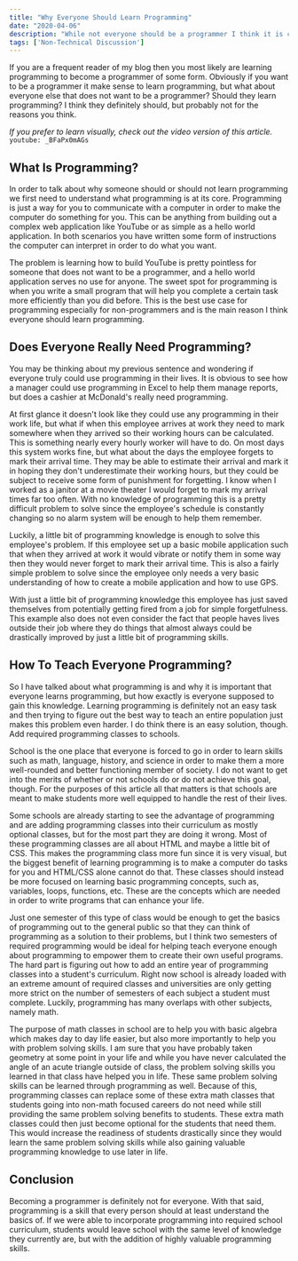 ```yaml
---
title: "Why Everyone Should Learn Programming"
date: "2020-04-06"
description: "While not everyone should be a programmer I think it is crucial that everyone learns at least the basics of programming."
tags: ['Non-Technical Discussion']
---
```


If you are a frequent reader of my blog then you most likely are learning programming to become a programmer of some form. Obviously if you want to be a programmer it make sense to learn programming, but what about everyone else that does not want to be a programmer? Should they learn programming? I think they definitely should, but probably not for the reasons you think.

*If you prefer to learn visually, check out the video version of this article.*
`youtube: _BFaPx0mAGs`

## What Is Programming?

In order to talk about why someone should or should not learn programming we first need to understand what programming is at its core. Programming is just a way for you to communicate with a computer in order to make the computer do something for you. This can be anything from building out a complex web application like YouTube or as simple as a hello world application. In both scenarios you have written some form of instructions the computer can interpret in order to do what you want.

The problem is learning how to build YouTube is pretty pointless for someone that does not want to be a programmer, and a hello world application serves no use for anyone. The sweet spot for programming is when you write a small program that will help you complete a certain task more efficiently than you did before. This is the best use case for programming especially for non-programmers and is the main reason I think everyone should learn programming.

## Does Everyone Really Need Programming?

You may be thinking about my previous sentence and wondering if everyone truly could use programming in their lives. It is obvious to see how a manager could use programming in Excel to help them manage reports, but does a cashier at McDonald's really need programming.

At first glance it doesn't look like they could use any programming in their work life, but what if when this employee arrives at work they need to mark somewhere when they arrived so their working hours can be calculated. This is something nearly every hourly worker will have to do. On most days this system works fine, but what about the days the employee forgets to mark their arrival time. They may be able to estimate their arrival and mark it in hoping they don't underestimate their working hours, but they could be subject to receive some form of punishment for forgetting. I know when I worked as a janitor at a movie theater I would forget to mark my arrival times far too often. With no knowledge of programming this is a pretty difficult problem to solve since the employee's schedule is constantly changing so no alarm system will be enough to help them remember.

Luckily, a little bit of programming knowledge is enough to solve this employee's problem. If this employee set up a basic mobile application such that when they arrived at work it would vibrate or notify them in some way then they would never forget to mark their arrival time. This is also a fairly simple problem to solve since the employee only needs a very basic understanding of how to create a mobile application and how to use GPS.

With just a little bit of programming knowledge this employee has just saved themselves from potentially getting fired from a job for simple forgetfulness. This example also does not even consider the fact that people haves lives outside their job where they do things that almost always could be drastically improved by just a little bit of programming skills.

## How To Teach Everyone Programming?

So I have talked about what programming is and why it is important that everyone learns programming, but how exactly is everyone supposed to gain this knowledge. Learning programming is definitely not an easy task and then trying to figure out the best way to teach an entire population just makes this problem even harder. I do think there is an easy solution, though. Add required programming classes to schools.

School is the one place that everyone is forced to go in order to learn skills such as math, language, history, and science in order to make them a more well-rounded and better functioning member of society. I do not want to get into the merits of whether or not schools do or do not achieve this goal, though. For the purposes of this article all that matters is that schools are meant to make students more well equipped to handle the rest of their lives.

Some schools are already starting to see the advantage of programming and are adding programming classes into their curriculum as mostly optional classes, but for the most part they are doing it wrong. Most of these programming classes are all about HTML and maybe a little bit of CSS. This makes the programming class more fun since it is very visual, but the biggest benefit of learning programming is to make a computer do tasks for you and HTML/CSS alone cannot do that. These classes should instead be more focused on learning basic programming concepts, such as, variables, loops, functions, etc. These are the concepts which are needed in order to write programs that can enhance your life.

Just one semester of this type of class would be enough to get the basics of programming out to the general public so that they can think of programming as a solution to their problems, but I think two semesters of required programming would be ideal for helping teach everyone enough about programming to empower them to create their own useful programs. The hard part is figuring out how to add an entire year of programming classes into a student's curriculum. Right now school is already loaded with an extreme amount of required classes and universities are only getting more strict on the number of semesters of each subject a student must complete. Luckily, programming has many overlaps with other subjects, namely math.

The purpose of math classes in school are to help you with basic algebra which makes day to day life easier, but also more importantly to help you with problem solving skills. I am sure that you have probably taken geometry at some point in your life and while you have never calculated the angle of an acute triangle outside of class, the problem solving skills you learned in that class have helped you in life. These same problem solving skills can be learned through programming as well. Because of this, programming classes can replace some of these extra math classes that students going into non-math focused careers do not need while still providing the same problem solving benefits to students. These extra math classes could then just become optional for the students that need them. This would increase the readiness of students drastically since they would learn the same problem solving skills while also gaining valuable programming knowledge to use later in life.

## Conclusion

Becoming a programmer is definitely not for everyone. With that said, programming is a skill that every person should at least understand the basics of. If we were able to incorporate programming into required school curriculum, students would leave school with the same level of knowledge they currently are, but with the addition of highly valuable programming skills.